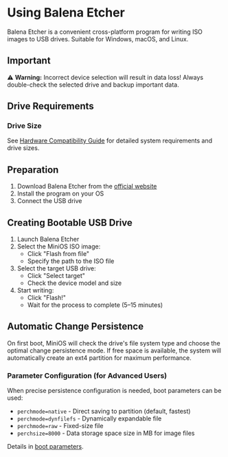 # Using Balena Etcher

Balena Etcher is a convenient cross-platform program for writing ISO images to USB drives. Suitable for Windows, macOS, and Linux.


## Important

⚠️ **Warning:** Incorrect device selection will result in data loss! Always double-check the selected drive and backup important data.


## Drive Requirements

### Drive Size
See [Hardware Compatibility Guide](Hardware-Compatibility.md#system-requirements) for detailed system requirements and drive sizes.

## Preparation

1. Download Balena Etcher from the [official website](https://www.balena.io/etcher/)
2. Install the program on your OS
3. Connect the USB drive


## Creating Bootable USB Drive

1. Launch Balena Etcher
2. Select the MiniOS ISO image:
   - Click "Flash from file"
   - Specify the path to the ISO file
3. Select the target USB drive:
   - Click "Select target"
   - Check the device model and size
4. Start writing:
   - Click "Flash!"
   - Wait for the process to complete (5–15 minutes)


## Automatic Change Persistence

On first boot, MiniOS will check the drive's file system type and choose the optimal change persistence mode. If free space is available, the system will automatically create an ext4 partition for maximum performance.


### Parameter Configuration (for Advanced Users)

When precise persistence configuration is needed, boot parameters can be used:

- `perchmode=native` - Direct saving to partition (default, fastest)
- `perchmode=dynfilefs` - Dynamically expandable file
- `perchmode=raw` - Fixed-size file
- `perchsize=8000` - Data storage space size in MB for image files

Details in [boot parameters](Boot-Parameters.md).
